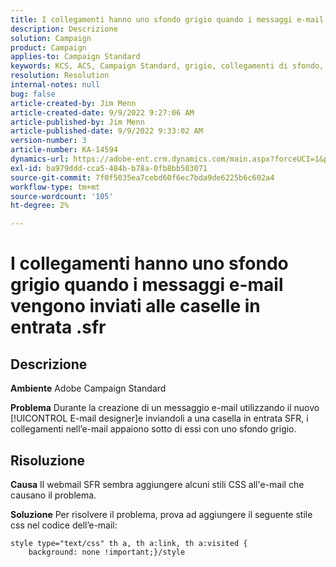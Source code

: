 ```yaml
---
title: I collegamenti hanno uno sfondo grigio quando i messaggi e-mail vengono inviati alle caselle in entrata .sfr
description: Descrizione
solution: Campaign
product: Campaign
applies-to: Campaign Standard
keywords: KCS, ACS, Campaign Standard, grigio, collegamenti di sfondo, e-mail, caselle in entrata .sfr, E-mail Designer
resolution: Resolution
internal-notes: null
bug: false
article-created-by: Jim Menn
article-created-date: 9/9/2022 9:27:06 AM
article-published-by: Jim Menn
article-published-date: 9/9/2022 9:33:02 AM
version-number: 3
article-number: KA-14594
dynamics-url: https://adobe-ent.crm.dynamics.com/main.aspx?forceUCI=1&pagetype=entityrecord&etn=knowledgearticle&id=ad383a90-2130-ed11-9db1-0022480866ad
exl-id: ba979ddd-cca5-484b-b78a-0fb8bb503071
source-git-commit: 7f0f5035ea7cebd60f6ec7bda9de6225b6c602a4
workflow-type: tm+mt
source-wordcount: '105'
ht-degree: 2%

---
```


# I collegamenti hanno uno sfondo grigio quando i messaggi e-mail vengono inviati alle caselle in entrata .sfr

## Descrizione


<b>Ambiente</b>
Adobe Campaign Standard

<b>Problema</b>
Durante la creazione di un messaggio e-mail utilizzando il nuovo [!UICONTROL E-mail designer]e inviandoli a una casella in entrata SFR, i collegamenti nell’e-mail appaiono sotto di essi con uno sfondo grigio.


## Risoluzione


<b>Causa</b>
Il webmail SFR sembra aggiungere alcuni stili CSS all&#39;e-mail che causano il problema.

<b>Soluzione</b>
Per risolvere il problema, prova ad aggiungere il seguente stile css nel codice dell’e-mail:


```
style type="text/css" th a, th a:link, th a:visited {
    background: none !important;}/style
```
